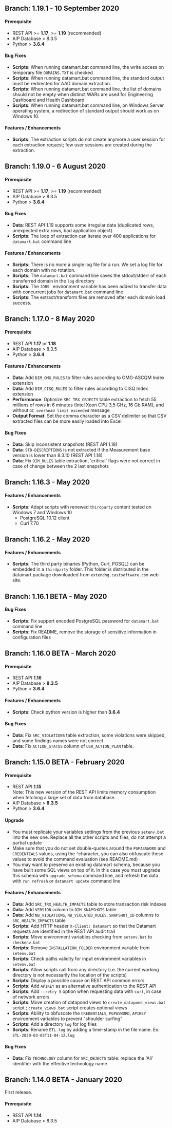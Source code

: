 ## Branch: 1.19.1 - 10 September 2020

#### Prerequisite

- REST API  >= **1.17**, >= **1.19** (recommended)
- AIP Database > 8.3.5
- Python > **3.6.4**

#### Bug Fixes

- **Scripts**: When running datamart.bat command line, the write access on temporary file ```DOMAINS.TXT``` is checked
- **Scripts**: When running datamart.bat command line, the standard output must be redirected for AAD domain extraction. 
- **Scripts**: When running datamart.bat command line, the list of domains should not be empty when distinct WARs are used for Engineering Dashboard and Health Dashboard
- **Scripts**: When running datamart.bat command line, on Windows Server operating system, a redirection of standard output should work as on Windows 10.

#### Features / Enhancements

- **Scripts**: The extraction scripts do not create anymore a user session for each extraction request; few user sessions are created during the extraction.


## Branch: 1.19.0 - 6 August 2020

#### Prerequisite

- REST API  >= **1.17**, >= **1.19** (recommended)
- AIP Database > 8.3.5
- Python > **3.6.4**

#### Bug Fixes

- **Data**: REST API 1.19 supports some irregular data (duplicated rows, unexpected extra rows, bad application object)
- **Scripts**: The loop of extraction can iterate over 400 applications for ```datamart.bat``` command line

#### Features / Enhancements

- **Scripts**: There is no more a single log file for a run. We set a log file for each domain with no rotation.
- **Scripts**: The ```datamart.bat``` command line saves the stdout/stderr of each transferred domain in the ```log``` directory
- **Scripts**: The ```JOBS ``` environment variable has been added to transfer data with concurrent jobs for ```datamart.bat``` command line
- **Scripts**: The extract/transform files are removed after each domain load success.

## Branch: 1.17.0 - 8 May 2020

#### Prerequisite

- REST API **1.17** or **1.18**<br>
- AIP Database > 8.3.5
- Python > **3.6.4**

#### Features / Enhancements

- **Data**: Add ```DIM_OMG_RULES``` to filter rules according to OMG-ASCQM Index extension
- **Data**: Add ```DIM_CISQ_RULES``` to filter rules according to CISQ Index extension
- **Performance**: Optimize ```SRC_TRX_OBJECTS``` table extraction to fetch 55 millions of rows in 6 minutes (Intel Xeon CPU 3,5 GHz, 16 Gb RAM), and without ```GC overhead limit exceeded``` message
- **Output Format**: Set the  comma character as a CSV delimiter so that CSV extracted files can be more easily loaded into Excel
 
#### Bug Fixes

- **Data**: Skip inconsistent snapshots (REST API 1.18)
- **Data**: ```STD-DESCRIPTIONS``` is not extracted if the Measurement base version is lower than 8.3.10 (REST API 1.18)
- **Data**: Fix ```DIM_RULES``` table extraction, 'critical' flags were not correct in case of change between the 2 last snapshots

## Branch: 1.16.3 - May 2020

#### Features / Enhancements

- **Scripts**: Adapt scripts with renewed ```thirdparty``` content tested on Windows 7 and Windows 10
  - PostgreSQL 10.12 client
  - Curl 7.70

## Branch: 1.16.2 - May 2020

#### Features / Enhancements

- **Scripts**: The third party binaries (Python, Curl, PGSQL) can be embedded in a ```thirdparty``` folder. This folder is distributed in the datamart package downloaded from ```extendng.castsoftware.com``` web site.

## Branch: 1.16.1 BETA - May 2020

#### Bug Fixes

- **Scripts**: Fix support encoded PostgreSQL password for ```datamart.bat``` command line
- **Scripts**: Fix README, remove the storage of sensitive information in configuration files

## Branch: 1.16.0 BETA - March 2020

#### Prerequisite

- REST API **1.16**<br>
- AIP Database > **8.3.5**
- Python > **3.6.4**

#### Features / Enhancements

- **Scripts**: Check python version is higher than **3.6.4**

#### Bug Fixes
 
 - **Data**: Fix ```SRC_VIOLATIONS``` table extraction, some violations were skipped, and some findings names were not correct.
 - **Data**: Fix ```ACTION_STATUS``` column of ```USR_ACTION_PLAN``` table. 

## Branch: 1.15.0 BETA - February 2020

#### Prerequisite

- REST API **1.15**<br>
Note: This new version of the REST API limits memory consumption when fetching a large set of data from database.
- AIP Database > **8.3.5**
- Python > **3.6.4**

#### Upgrade

- You must replicate your variables settings from the previous ```setenv.bat``` into the new one. Replace all the other scripts and files, do not attempt a partial update
- Make sure that you do not set double-quotes around the ```PGPASSWORD``` and ```CREDENTIALS``` values, using the ```^```character, you can also  obfuscate these values to avoid the command evaluation (see README.md)
- You may want to preserve an existing datamart schema, because you have built some SQL views on top of it. In this case you must upgrade this schema with ```upgrade_schema``` command line, and refresh the data with ```run refresh``` or ```datamart update``` command line

#### Features / Enhancements

- **Data**: Add ```SRC_TRX_HEALTH_IMPACTS``` table to store transaction risk indexes
- **Data**: Add ```VERSION``` column to ```DIM_SNAPSHOTS``` table
- **Data**: Add ```NB_VIOLATIONS```, ```NB_VIOLATED_RULES```, ```SNAPSHOT_ID``` columns to ```SRC_HEALTH_IMPACTS``` table
- **Scripts**: Add HTTP header ```X-Client: Datamart``` so that the Datamart requests are identified in the REST API audit trail
- **Scripts**: Move environment variables checking from ```setenv.bat``` to ```checkenv.bat```
- **Scripts**: Remove ```INSTALLATION_FOLDER``` environment variable from ```setenv.bat```
- **Scripts**: Check paths validity for input environment variables in ```setenv.bat```
- **Scripts**: Allow scripts call from any directory (i.e. the current working directory is not necessarily the location of the scripts)
- **Scripts**: Display a possible cause on REST API common errors
- **Scripts**: Add ```APIKEY``` as an alternative authentication to the REST API
- **Scripts**: Add ```--retry 5``` option when requesting data with ```curl```, in case of network errors
- **Scripts**: Move creation of datapond views to ```create_datapond_views.bat``` script ; `create_views.bat` script creates optional views
- **Scripts**: Ability to obfuscate the ```CREDENTIALS```, ```PGPASWORD```, ```APIKEY``` environment variables to prevent "shoulder surfing"
- **Scripts**: Add a directory ```log``` for log files
- **Scripts**: Rename ```ETL.log``` by adding a time-stamp in the file name. Ex: ```ETL-2020-03-03T11-04-12.log```
 
#### Bug Fixes

- **Data**: Fix ```TECHNOLOGY``` column for ```SRC_OBJECTS``` table: replace the 'All' identifier with the effective technology name

## Branch: 1.14.0 BETA - January 2020

First release.

#### Prerequisite

- REST API  **1.14**
- AIP Database > 8.3.5


